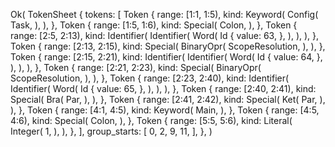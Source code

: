 Ok(
    TokenSheet {
        tokens: [
            Token {
                range: [1:1, 1:5),
                kind: Keyword(
                    Config(
                        Task,
                    ),
                ),
            },
            Token {
                range: [1:5, 1:6),
                kind: Special(
                    Colon,
                ),
            },
            Token {
                range: [2:5, 2:13),
                kind: Identifier(
                    Identifier(
                        Word(
                            Id {
                                value: 63,
                            },
                        ),
                    ),
                ),
            },
            Token {
                range: [2:13, 2:15),
                kind: Special(
                    BinaryOpr(
                        ScopeResolution,
                    ),
                ),
            },
            Token {
                range: [2:15, 2:21),
                kind: Identifier(
                    Identifier(
                        Word(
                            Id {
                                value: 64,
                            },
                        ),
                    ),
                ),
            },
            Token {
                range: [2:21, 2:23),
                kind: Special(
                    BinaryOpr(
                        ScopeResolution,
                    ),
                ),
            },
            Token {
                range: [2:23, 2:40),
                kind: Identifier(
                    Identifier(
                        Word(
                            Id {
                                value: 65,
                            },
                        ),
                    ),
                ),
            },
            Token {
                range: [2:40, 2:41),
                kind: Special(
                    Bra(
                        Par,
                    ),
                ),
            },
            Token {
                range: [2:41, 2:42),
                kind: Special(
                    Ket(
                        Par,
                    ),
                ),
            },
            Token {
                range: [4:1, 4:5),
                kind: Keyword(
                    Main,
                ),
            },
            Token {
                range: [4:5, 4:6),
                kind: Special(
                    Colon,
                ),
            },
            Token {
                range: [5:5, 5:6),
                kind: Literal(
                    Integer(
                        1,
                    ),
                ),
            },
        ],
        group_starts: [
            0,
            2,
            9,
            11,
        ],
    },
)